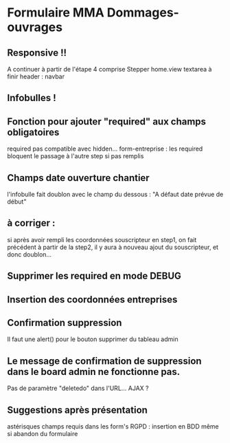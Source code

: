 # Formulaire MMA Dommages-ouvrages

## Responsive !!
A continuer à partir de l'étape 4 comprise
Stepper
home.view textarea à finir
header : navbar

## Infobulles !

## Fonction pour ajouter "required" aux champs obligatoires
required pas compatible avec hidden...
form-entreprise : les required bloquent le passage à l'autre step si pas remplis

## Champs date ouverture chantier
l'infobulle fait doublon avec le champ du dessous : "A défaut date prévue de début"

## à corriger :
si après avoir rempli les coordonnées souscripteur en step1, on fait précédent à partir de la step2, il y aura à nouveau ajout du souscripteur, et donc doublon...

## Supprimer les required en mode DEBUG

## Insertion des coordonnées entreprises

## Confirmation suppression
Il faut une alert() pour le bouton supprimer du tableau admin

## Le message de confirmation de suppression dans le board admin ne fonctionne pas.
Pas de paramètre "deletedo" dans l'URL... AJAX ?

## Suggestions après présentation
astérisques champs requis dans les form's
RGPD : insertion en BDD même si abandon du formulaire

